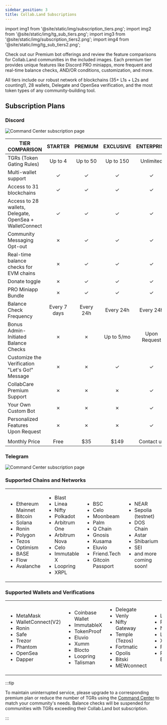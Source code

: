 ```yaml
---
sidebar_position: 3
title: Collab.Land Subscriptions
---
```


import img1 from '@site/static/img/subscription_tiers.png';
import img2 from '@site/static/img/tg_sub_tiers.png';
import img3 from '@site/static/img/subscription_tiers2.png';
import img4 from '@site/static/img/tg_sub_tiers2.png';

Check out our Premium bot offerings and review the feature comparisons for Collab.Land communities in the included images. Each premium tier provides unique features like Discord PRO miniapps, more frequent and real-time balance checks, AND/OR conditions, customization, and more.

All tiers include our robust network of blockchains (35+ L1s + L2s and counting!), 28 wallets, Delegate and OpenSea verification, and the most token types of any community-building tool.

## Subscription Plans

### Discord

<div class="text--center">
  <img src={img3} alt="Command Center subscription page" />
</div>

| **TIER COMPARISON**                                                                                         | **STARTER** | **PREMIUM** | **EXCLUSIVE** | **ENTERPRISE** |
|-------------------------------------------------------------------------------------------------------------|:-----------:|:-----------:|:-------------:|:--------------:|
| TGRs (Token Gating Rules)                                                                               |  Up to 4    |  Up to 50   |   Up to 150   |   Unlimited    |
| Multi-wallet support                                                                                    |      ✓      |      ✓      |       ✓       |       ✓        |
| Access to 31 blockchains                                                                                |      ✓      |      ✓      |       ✓       |       ✓        |
| Access to 28 wallets, Delegate, OpenSea + WalletConnect                                                 |      ✓      |      ✓      |       ✓       |       ✓        |
| Community Messaging Opt-out                                                                             |      ✗      |      ✓      |       ✓       |       ✓        |
| Real-time balance checks for EVM chains                                                                 |      ✗      |      ✓      |       ✓       |       ✓        |
| Donate toggle                                                                                           |      ✗      |      ✓      |       ✓       |       ✓        |
| PRO Miniapp Bundle                                                                                      |      ✗      |      ✓      |       ✓       |       ✓        |
| Balance Check Frequency                                                                                 | Every 7 days|  Every 24h  |   Every 24h   |    Every 24h   |
| Bonus Admin-Initiated Balance Checks                                                                       |      ✗      |      ✗      |   Up to 5/mo  |  Upon Request  |
| Customize the Verification "Let's Go!" Message                                                                 |      ✗      |      ✗      |       ✓       |       ✓        |
| CollabCare Premium Support                                                                              |      ✗      |      ✗      |       ✗       |       ✓        |
| Your Own Custom Bot                                                                                     |      ✗      |      ✗      |       ✗       |       ✓        |
| Personalized Features Upon Request                                                                      |      ✗      |      ✗      |       ✗       |       ✓        |
|                                                                                                         |             |             |           |      |
| Monthly Price                                                                                           |    Free     |    $35      |     $149      |   Contact us   |

### Telegram

<div class="text--center">
  <img src={img4} alt="Command Center subscription page" />
</div>

### Supported Chains and Networks

<table>
<tr>
<td>

- Ethereum Mainnet
- Bitcoin
- Solana
- Ronin
- Polygon
- Tezos
- Optimism
- BASE
- Flow
- Avalanche

</td>
<td>

- Blast
- Linea
- Nifty
- Polkadot
- Arbitrum One
- Arbitrum Nova
- Celo
- Immutable X
- Loopring
- XRPL

</td>
<td>

- BSC
- Celo
- Moonbeam
- Palm
- Q Chain
- Gnosis
- Kusama
- Eluvio
- Friend.Tech
- Gitcoin Passport

</td>
<td>

- NEAR
- Sepolia (testnet)
- DOS Chain
- Astar
- Shibarium
- SEI
- and more coming soon!

</td>
</tr>
</table>

### Supported Wallets and Verifications

<table>
<tr>
<td>

- MetaMask
- WalletConnect(V2)
- Ronin
- Safe
- Trezor
- Phantom
- OpenSea
- Dapper

</td>
<td>

- Coinbase Wallet
- ImmutableX
- TokenProof
- Eluvio
- Xumm
- Blocto
- Loopring
- Talisman

</td>
<td>

- Delegate
- Venly
- Nifty Gateway
- Temple (Tezos)
- Fortmatic
- Opolis
- Bitski
- MEWconnect

</td>
<td>

- Ledger
- Roll
- Near
- Leather
- Xverse
- Friend.Tech
- Phantom EVM

</td>
</tr>
</table>

:::tip

To maintain uninterrupted service, please upgrade to a corresponding premium plan or reduce the number of TGRs using the [Command Center](https://cc.collab.land) to match your community's needs. Balance checks will be suspended for communities with TGRs exceeding their Collab.Land bot subscription.

:::
